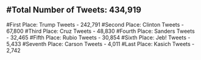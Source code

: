 #Total Number of Tweets: 434,919 
---
#First Place: Trump Tweets - 242,791
#Second Place: Clinton Tweets - 67,800
#Third Place: Cruz Tweets - 48,830
#Fourth Place: Sanders Tweets - 32,465
#Fifth Place: Rubio Tweets - 30,854
#Sixth Place: Jeb! Tweets - 5,433
#Seventh Place: Carson Tweets - 4,011
#Last Place: Kasich Tweets - 2,742
